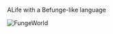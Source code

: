 ALife with a Befunge-like language

![FungeWorld](https://raw.github.com/gvellut/fungeworld/master/doc/screenshot.png)


